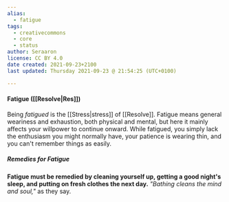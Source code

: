 ```yaml
---
alias:
  - fatigue
tags:
  - creativecommons
  - core
  - status
author: Seraaron
license: CC BY 4.0
date created: 2021-09-23+2100
last updated: Thursday 2021-09-23 @ 21:54:25 (UTC+0100)

---
```


#### Fatigue ([[Resolve|Res]])

Being _fatigued_ is the [[Stress|stress]] of [[Resolve]]. Fatigue means general weariness and exhaustion, both physical and mental, but here it mainly affects your willpower to continue onward. While fatigued, you simply lack the enthusiasm you might normally have, your patience is wearing thin, and you can't remember things as easily.

##### Remedies for Fatigue

**Fatigue must be remedied by cleaning yourself up, getting a good night's sleep, and putting on fresh clothes the next day.** _"Bathing cleans the mind and soul,"_ as they say.
